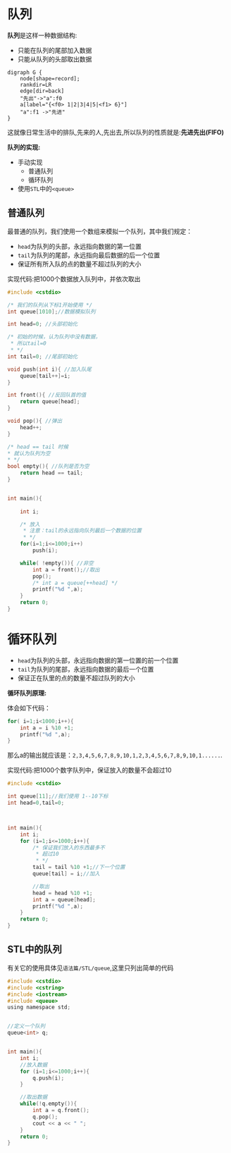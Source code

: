 # 队列

**队列**是这样一种数据结构:

 - 只能在队列的尾部加入数据
 - 只能从队列的头部取出数据

```viz-dot
digraph G {
    node[shape=record];
    rankdir=LR
    edge[dir=back]
    "先出"->"a":f0
    a[label="{<f0> 1|2|3|4|5|<f1> 6}"]
    "a":f1 ->"先进"
}
```
这就像日常生活中的排队,先来的人,先出去,所以队列的性质就是:**先进先出(FIFO)**


**队列的实现:**

 - 手动实现
    - 普通队列
    - 循环队列
 - 使用`STL`中的`<queue>`

## 普通队列 

最普通的队列，我们使用一个数组来模拟一个队列，其中我们规定：

 - `head`为队列的头部，永远指向数据的第一位置
 - `tail`为队列的尾部，永远指向最后数据的后一个位置
 - 保证所有所入队的点的数量不超过队列的大小


实现代码:把1000个数据放入队列中，并依次取出


```c
#include <cstdio>

/* 我们的队列从下标1开始使用 */
int queue[1010];//数据模拟队列

int head=0; //头部初始化

/* 初始的时候，认为队列中没有数据，
 * 所以tail=0 
 * */
int tail=0; //尾部初始化

void push(int i){ //加入队尾
    queue[tail++]=i;
}

int front(){ //反回队首的值
    return queue[head];
}

void pop(){ //弹出
    head++;
}

/* head == tail 时候
* 就认为队列为空
* */
bool empty(){ //队列是否为空
    return head == tail;
}


int main(){
    
    int i;

    /* 放入
     * 注意：tail的永远指向队列最后一个数据的位置
     * */
    for(i=1;i<=1000;i++)
        push(i);

    while( !empty()){ //非空
        int a = front();//取出
        pop();
        /* int a = queue[++head] */
        printf("%d ",a);
    }
    return 0;
}
```

# 循环队列
 - `head`为队列的头部，永远指向数据的第一位置的前一个位置
 - `tail`为队列的尾部，永远指向数据的最后一个位置
 - 保证正在队里的点的数量不超过队列的大小


**循环队列原理:**


体会如下代码：


```c
for( i=1;i<1000;i++){
    int a = i %10 +1;
    printf("%d ",a);
}
```


那么a的输出就应该是：`2,3,4,5,6,7,8,9,10,1,2,3,4,5,6,7,8,9,10,1......`.



实现代码:把1000个数字队列中，保证放入的数量不会超过10

```c
#include <cstdio>

int queue[11];//我们使用 1--10下标 
int head=0,tail=0;



int main(){
    int i;
    for (i=1;i<=1000;i++){
        /* 保证我们放入的东西最多不
         * 超过10
         * */
        tail = tail %10 +1;//下一个位置
        queue[tail] = i;//加入

        //取出
        head = head %10 +1;
        int a = queue[head];
        printf("%d ",a);
    }
    return 0;
}
```

## STL中的队列

有关它的使用具体见`语法篇/STL/queue`,这里只列出简单的代码

```c
#include <cstdio>
#include <cstring>
#include <iostream>
#include <queue>
using namespace std;


//定义一个队列
queue<int> q;


int main(){
    int i;
    //放入数据
    for (i=1;i<=1000;i++){
        q.push(i);
    }

    //取出数据
    while(!q.empty()){
        int a = q.front();
        q.pop();
        cout << a << " ";
    }
    return 0;
}
```
